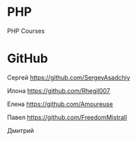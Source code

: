 # PHP
PHP Courses

GitHub
======


Сергей
https://github.com/SergeyAsadchiy

Илона
https://github.com/Rhegil007

Елена
https://github.com/Amoureuse

Павел
https://github.com/FreedomMistrall

Дмитрий
